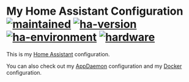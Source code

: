 # My Home Assistant Configuration</br>[![maintained]][0] [![ha-version]][1] [![ha-environment]][2] [![hardware]][3]

This is my [Home Assistant](https://www.home-assistant.io/) configuration.

You can also check out my [AppDaemon][4] configuration and my [Docker][5] configuration.

<!-- real links -->
[0]: https://github.com/TomerFi/my_home_assistant_configuration
[1]: https://www.home-assistant.io/blog/2019/09/18/release-99/
[2]: https://www.home-assistant.io/docs/installation/docker/#raspberry-pi-3-raspbian
[3]: https://www.raspberrypi.org/products/raspberry-pi-3-model-b/
[4]: https://github.com/TomerFi/my_appdaemon_configuration
[5]: https://github.com/TomerFi/my_docker_environment_configuration

<!-- badge links -->
[maintained]: https://img.shields.io/badge/maintained%3F-yes-green.svg
[ha-version]: https://img.shields.io/badge/version-0.99.2-green.svg
[ha-environment]: https://img.shields.io/badge/environment-docker-informational.svg
[hardware]: https://img.shields.io/badge/hardware-rpi3b-important.svg

